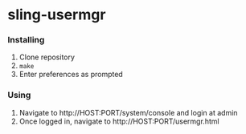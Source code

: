 # sling-usermgr
### Installing
1. Clone repository
2. ```make```
3. Enter preferences as prompted

### Using
1. Navigate to http://HOST:PORT/system/console and login at admin
2. Once logged in, navigate to http://HOST:PORT/usermgr.html
